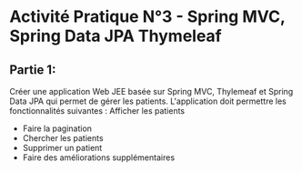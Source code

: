 # Activité Pratique N°3 - Spring MVC, Spring Data JPA Thymeleaf
## Partie 1:

Créer une application Web JEE basée sur Spring MVC, Thylemeaf et Spring Data JPA qui permet de gérer les patients. L'application doit permettre les fonctionnalités suivantes :
Afficher les patients
- Faire la pagination
- Chercher les patients
- Supprimer un patient
- Faire des améliorations supplémentaires